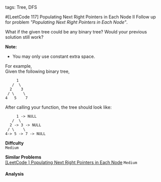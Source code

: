 tags: Tree, DFS

#[LeetCode 117] Populating Next Right Pointers in Each Node II
Follow up for problem *"Populating Next Right Pointers in Each Node"*.

What if the given tree could be any binary tree? Would your previous solution still work?

**Note:**

 * You may only use constant extra space.

For example,  
Given the following binary tree,

         1
       /  \
      2    3
     / \    \
    4   5    7

After calling your function, the tree should look like:

         1 -> NULL
       /  \
      2 -> 3 -> NULL
     / \    \
    4-> 5 -> 7 -> NULL

**Diffculty**  
`Medium`

**Similar Problems**  
[[LeetCode ] Populating Next Right Pointers in Each Node]() `Medium`


#### Analysis
